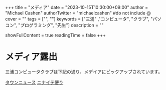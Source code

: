 +++
title = "メディア"
date = "2023-10-15T10:30:00+09:00"
author = "Michael Cashen"
authorTwitter = "michaelcashen" #do not include @
cover = ""
tags = ["", ""]
keywords = ["三浦" ,"コンピュータ", "クラブ", "パソコン", "プログラミング", "先生"]
description = ""

showFullContent = true
readingTime = false
+++

# メディア露出

三浦コンピュータクラブは下記の通り、メデイアにピックアップされています。

[タウンニュース](https://www.townnews.co.jp/0502/2022/03/18/617224.html)
[ニナイテ便り](https://www.miuracc.org/%E3%83%8B%E3%83%8A%E3%82%A4%E3%83%86%E4%BE%BF%E3%82%8A202310/)

